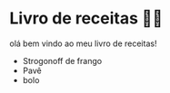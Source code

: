 # Livro de receitas :man_cook:

olá bem vindo ao meu livro de receitas!

- Strogonoff de frango
- Pavê
- bolo   
